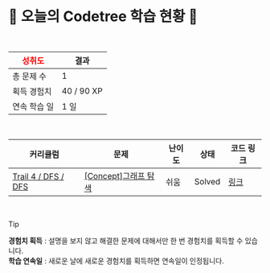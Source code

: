 # 🌲 오늘의 Codetree 학습 현황 🌲

<br />

| <span style="color:red;display:block;text-align:center;"> **성취도**</span> | 결과 |
|---|---|
| 총 문제 수 | 1 |
| 획득 경험치 | 40 / 90 XP |
| 연속 학습 일 | 1 일 |

<br />

|커리큘럼|문제|난이도|상태|코드 링크|
|---|---|---|---|---|
|[Trail 4 / DFS / DFS](https://www.codetree.ai/trail-info/intermediate-low/)|[[Concept]그래프 탐색](https://www.codetree.ai/trails/complete/curated-cards/intro-graph-traversal/)|쉬움|Solved|[링크](https://github.com/Leejieon/codetree-TILs/blob/main/250123/%EA%B7%B8%EB%9E%98%ED%94%84%20%ED%83%90%EC%83%89/graph-traversal.java)|


<br />

> [!TIP]
> **경험치 획득** : 설명을 보지 않고 해결한 문제에 대해서만 한 번 경험치를 획득할 수 있습니다.  
> **학습 연속일** : 새로운 날에 새로운 경험치를 획득하면 연속일이 인정됩니다.

